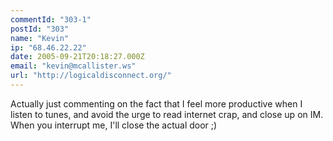 ```yaml
---
commentId: "303-1"
postId: "303"
name: "Kevin"
ip: "68.46.22.22"
date: 2005-09-21T20:18:27.000Z
email: "kevin@mcallister.ws"
url: "http://logicaldisconnect.org/"
---
```

<p>Actually just commenting on the fact that I feel more productive when I listen to tunes, and avoid the urge to read internet crap, and close up on IM.
When you interrupt me, I'll close the actual door ;)</p>
